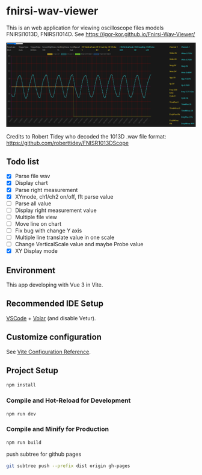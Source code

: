 # fnirsi-wav-viewer

This is an web application for viewing oscilloscope files models FNIRSI1013D, FNIRSI1014D.
See https://igor-kor.github.io/Fnirsi-Wav-Viewer/

![simple](other/simple.bmp)

Credits to Robert Tidey who decoded the 1013D .wav file format:
https://github.com/roberttidey/FNISR1013DScope

## Todo list
- [x] Parse file wav
- [x] Display chart
- [x] Parse right measurement
- [x] XYmode, ch1/ch2 on/off, fft parse value
- [ ] Parse all value
- [ ] Display right measurement value
- [ ] Multiple file view
- [ ] Move line on chart
- [ ] Fix bug with change Y axis
- [ ] Multiple line translate value in one scale
- [ ] Change VerticalScale value and maybe Probe value
- [x] XY Display mode

## Environment
This app developing with Vue 3 in Vite.

## Recommended IDE Setup

[VSCode](https://code.visualstudio.com/) + [Volar](https://marketplace.visualstudio.com/items?itemName=Vue.volar) (and disable Vetur).

## Customize configuration

See [Vite Configuration Reference](https://vitejs.dev/config/).

## Project Setup

```sh
npm install
```

### Compile and Hot-Reload for Development

```sh
npm run dev
```

### Compile and Minify for Production

```sh
npm run build
```

push subtree for github pages
```sh
git subtree push --prefix dist origin gh-pages
```

